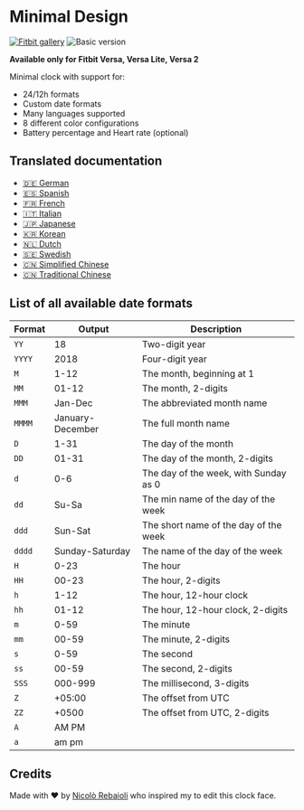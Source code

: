 # Minimal Design
[![Fitbit gallery](https://img.shields.io/badge/Fitbit%20gallery-%2300B0B9?style=flat-square&logo=fitbit&logoColor=white)](https://gallery.fitbit.com/details/0f2f12b5-482e-4882-a733-d6687a0f1413)
![Basic version](https://img.shields.io/github/v/release/Samurai016/Minimal-Design?style=flat-square)


**Available only for Fitbit Versa, Versa Lite, Versa 2**

Minimal clock with support for:
- 24/12h formats
- Custom date formats
- Many languages supported
- 8 different color configurations
- Battery percentage and Heart rate (optional)

## Translated documentation
- [:de: German](./docs/de/README.md)
- [:es: Spanish](./docs/es/README.md)
- [:fr: French](./docs/fr/README.md)
- [:it: Italian](./docs/it/README.md)
- [:jp: Japanese](./docs/ja/README.md)
- [:kr: Korean](./docs/ko/README.md)
- [:netherlands: Dutch](./docs/nl/README.md)
- [:sweden: Swedish](./docs/sv/README.md)
- [:cn: Simplified Chinese](./docs/zh/README.md)
- [:cn: Traditional Chinese](./docs/zh-TW/README.md)

## List of all available date formats
| Format | Output           | Description                           |
| ------ | ---------------- | ------------------------------------- |
| `YY`   | 18               | Two-digit year                        |
| `YYYY` | 2018             | Four-digit year                       |
| `M`    | 1-12             | The month, beginning at 1             |
| `MM`   | 01-12            | The month, 2-digits                   |
| `MMM`  | Jan-Dec          | The abbreviated month name            |
| `MMMM` | January-December | The full month name                   |
| `D`    | 1-31             | The day of the month                  |
| `DD`   | 01-31            | The day of the month, 2-digits        |
| `d`    | 0-6              | The day of the week, with Sunday as 0 |
| `dd`   | Su-Sa            | The min name of the day of the week   |
| `ddd`  | Sun-Sat          | The short name of the day of the week |
| `dddd` | Sunday-Saturday  | The name of the day of the week       |
| `H`    | 0-23             | The hour                              |
| `HH`   | 00-23            | The hour, 2-digits                    |
| `h`    | 1-12             | The hour, 12-hour clock               |
| `hh`   | 01-12            | The hour, 12-hour clock, 2-digits     |
| `m`    | 0-59             | The minute                            |
| `mm`   | 00-59            | The minute, 2-digits                  |
| `s`    | 0-59             | The second                            |
| `ss`   | 00-59            | The second, 2-digits                  |
| `SSS`  | 000-999          | The millisecond, 3-digits             |
| `Z`    | +05:00           | The offset from UTC                   |
| `ZZ`   | +0500            | The offset from UTC, 2-digits         |
| `A`    | AM PM            |                                       |
| `a`    | am pm            |                                       |

## Credits
Made with :heart: by [Nicolò Rebaioli](https://www.rebaioli.altervista.org) who inspired my to edit this clock face.
